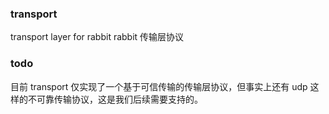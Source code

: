 ### transport
transport layer for rabbit
rabbit 传输层协议

### todo
目前 transport 仅实现了一个基于可信传输的传输层协议，但事实上还有 udp 这样的不可靠传输协议，这是我们后续需要支持的。

